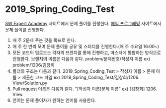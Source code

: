 # 2019_Spring_Coding_Test

[SW Expert Academy](https://www.swexpertacademy.com/) 사이트에서 문제 풀이를 진행한다.
[매일 프로그래밍](https://mailprogramming.com/) 사이트에서 문제 풀이를 진행한다.

1. 매 주 2문제 푸는 것을 목표로 한다.
2. 매 주 한 번씩 모여 문제 풀이를 공유 및 스터디를 진행한다.(매 주 수요일 16:00~)
3. 모든 코드의 업로드는 각자의 브렌치를 통해 진행하고, 마스터에 통합하는 방식으로 진행한다. 브랜치의 이름은 다음과 같다. problem/문제번호/작성자 이름 ex) problem/1206/김창희
4. 폴더의 구조는 다음과 같다. 2019_Spring_Coding_Test > 작성자 이름 > 문제 이름 > 제출한 코드 파일 ex) 2019_Spring_Coding_Test/김창희/1206. View/Solution.py
5. Pull request 이름은 다음과 같다. "[작성자 이름]문제 이름" ex) [김창희] 1206. View
6. 언어는 문제 풀이자가 원하는 언어를 사용한다.
